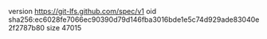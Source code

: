 version https://git-lfs.github.com/spec/v1
oid sha256:ec6028fe7066ec90390d79d146fba3016bde1e5c74d929ade83040e2f2787b80
size 47015
